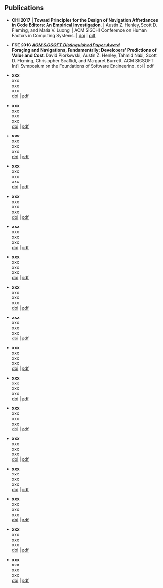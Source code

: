 
## Publications

* **CHI 2017**  |
**Toward Principles for the Design of Navigation Affordances in Code Editors: An Empirical Investigation**. |
Austin Z. Henley, Scott D. Fleming, and Maria V. Luong. |
ACM SIGCHI Conference on Human Factors in Computing Systems.  |
[doi](http://dx.doi.org/10.1145/3025453.3025645) | [pdf](http://dl.acm.org/authorize?N37820)

* **FSE 2016 _[ACM SIGSOFT Distinguished Paper Award](https://www.cs.ucdavis.edu/fse2016/#innovations)_**  
**Foraging and Navigations, Fundamentally: Developers' Predictions of Value and Cost**.
David Piorkowski, Austin Z. Henley, Tahmid Nabi, Scott D. Fleming, Christopher Scaffidi, and Margaret Burnett.
ACM SIGSOFT Int'l Symposium on the Foundations of Software Engineering.
[doi](http://dx.doi.org/10.1145/2950290.2950302) | [pdf](http://dl.acm.org/authorize?N27514)

* **xxx**  
xxx  
xxx  
xxx  
[doi](xxx) | [pdf](xxx)

* **xxx**  
xxx  
xxx  
xxx  
[doi](xxx) | [pdf](xxx)

* **xxx**  
xxx  
xxx  
xxx  
[doi](xxx) | [pdf](xxx)

* **xxx**  
xxx  
xxx  
xxx  
[doi](xxx) | [pdf](xxx)

* **xxx**  
xxx  
xxx  
xxx  
[doi](xxx) | [pdf](xxx)

* **xxx**  
xxx  
xxx  
xxx  
[doi](xxx) | [pdf](xxx)

* **xxx**  
xxx  
xxx  
xxx  
[doi](xxx) | [pdf](xxx)

* **xxx**  
xxx  
xxx  
xxx  
[doi](xxx) | [pdf](xxx)

* **xxx**  
xxx  
xxx  
xxx  
[doi](xxx) | [pdf](xxx)

* **xxx**  
xxx  
xxx  
xxx  
[doi](xxx) | [pdf](xxx)

* **xxx**  
xxx  
xxx  
xxx  
[doi](xxx) | [pdf](xxx)

* **xxx**  
xxx  
xxx  
xxx  
[doi](xxx) | [pdf](xxx)

* **xxx**  
xxx  
xxx  
xxx  
[doi](xxx) | [pdf](xxx)

* **xxx**  
xxx  
xxx  
xxx  
[doi](xxx) | [pdf](xxx)

* **xxx**  
xxx  
xxx  
xxx  
[doi](xxx) | [pdf](xxx)

* **xxx**  
xxx  
xxx  
xxx  
[doi](xxx) | [pdf](xxx)

* **xxx**  
xxx  
xxx  
xxx  
[doi](xxx) | [pdf](xxx)

